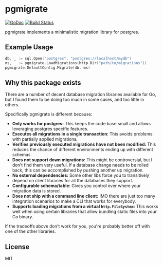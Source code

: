 # pgmigrate

[![GoDoc](https://godoc.org/github.com/felixge/pgmigrate?status.svg)](https://godoc.org/github.com/felixge/pgmigrate)
[![Build Status](https://travis-ci.org/felixge/pgmigrate.svg?branch=master)](https://travis-ci.org/felixge/pgmigrate)

pgmigrate implements a minimalistic migration library for postgres.

## Example Usage

```go
db, _ := sql.Open("postgres", "postgres://localhost/mydb")
ms, _ := pgmigrate.LoadMigrations(http.Dir("path/to/migrations"))
pgmigrate.DefaultConfig.Migrate(db, ms)
```

## Why this package exists

There are a number of decent database migration libraries available for Go,
but I found them to be doing too much in some cases, and too little in others.

Specifically pgmigrate is different because:

* **Only works for postgres:** This keeps the code base small and allows
  leveraging postgres specific features.
* **Executes all migrations in a single transaction:** This avoids problems
  with partially applied migrations.
* **Verifies previously executed migrations have not been modified:** This
  reduces the chance of different environments ending up with different
  schemas.
* **Does not support down migrations:** This might be controversial, but I
  don't find them very useful. If a database change needs to be rolled back,
  this can be accomplished by pushing another up migration.
* **No external dependencies:** Some other libs force you to transitively
  depend on client libraries for all the databases they support.
* **Configurable schema/table:** Gives you control over where your migration
  data is stored.
* **Does not ship with a command line client:** IMO there are just too many
  integration scenarios to make a CLI that works for everybody.
* **Supports loading migrations from a virtual `http.FileSystem`:** This works
  well when using certain libraries that allow bundling static files into your
  Go binary.

If the tradeoffs above don't work for you, you're probably better off with one
of the other libraries.

## License

MIT
